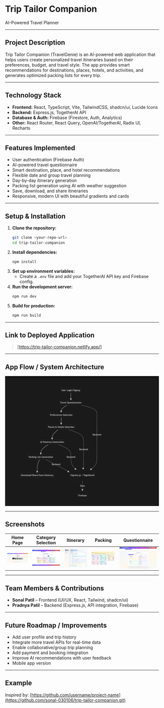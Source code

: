 # Trip Tailor Companion

AI-Powered Travel Planner

---

## Project Description
Trip Tailor Companion (TravelGenie) is an AI-powered web application that helps users create personalized travel itineraries based on their preferences, budget, and travel style. The app provides smart recommendations for destinations, places, hotels, and activities, and generates optimized packing lists for every trip.

---

## Technology Stack
- **Frontend:** React, TypeScript, Vite, TailwindCSS, shadcn/ui, Lucide Icons
- **Backend:** Express.js, TogetherAI API
- **Database & Auth:** Firebase (Firestore, Auth, Analytics)
- **Other:** React Router, React Query, OpenAI/TogetherAI, Radix UI, Recharts

---

## Features Implemented
- User authentication (Firebase Auth)
- AI-powered travel questionnaire
- Smart destination, place, and hotel recommendations
- Flexible date and group travel planning
- Day-by-day itinerary generation
- Packing list generation using AI with weather suggestion
- Save, download, and share itineraries
- Responsive, modern UI with beautiful gradients and cards

---

## Setup & Installation
1. **Clone the repository:**
   ```bash
   git clone <your-repo-url>
   cd trip-tailor-companion
   ```
2. **Install dependencies:**
   ```bash
   npm install
   ```
3. **Set up environment variables:**
   - Create a `.env` file and add your TogetherAI API key and Firebase config.
4. **Run the development server:**
   ```bash
   npm run dev
   
   ```
5. **Build for production:**
   ```bash
   npm run build
   ```

---

## Link to Deployed Application
> [https://trip-tailor-companion.netlify.app/]

---

## App Flow / System Architecture

![System Architecture Flowchart](public/Flowchart.jpg)

---

## Screenshots
| Home Page | Category Selection | Itinerary | Packing | Questionnaire |
|-----------|-------------------|-----------|---------|---------------|
| ![Home](public/Home.jpg) | ![Category](public/Category.jpg) | ![Itinerary](public/iternary.jpg) | ![Packing](public/Packing.jpg) | ![Questionnaire](public/Questionnaire.jpg) |

---

## Team Members & Contributions
- **Sonal Patil** – Frontend (UI/UX, React, Tailwind, shadcn/ui)
- **Pradnya Patil** – Backend (Express.js, API integration, Firebase)

---

## Future Roadmap / Improvements
- Add user profile and trip history
- Integrate more travel APIs for real-time data
- Enable collaborative/group trip planning
- Add payment and booking integration
- Improve AI recommendations with user feedback
- Mobile app version

---

## Example
Inspired by: [https://github.com/username/project-name](https://github.com/sonal-030106/trip-tailor-companion.git)
